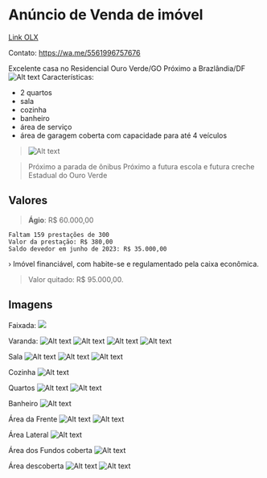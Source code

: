 # Anúncio de Venda de imóvel

[Link OLX](https://df.olx.com.br/distrito-federal-e-regiao/imoveis/casa-no-residencial-ouro-verde-com-2-quartos-garagem-coberta-1195182449?)

Contato: https://wa.me/5561996757676

Excelente casa no Residencial Ouro Verde/GO
Próximo a Brazlândia/DF
![Alt text](Fotos/Localiza%C3%A7%C3%A3o.png)
Características:

- 2 quartos
- sala
- cozinha
- banheiro
- área de serviço
- área de garagem coberta com capacidade para até 4 veículos

> ![Alt text](Fotos/Planta.png)

> Próximo a parada de ônibus
> Próximo a futura escola e futura creche Estadual do Ouro Verde

## Valores

> **Ágio**: R$ 60.000,00
```
Faltam 159 prestações de 300 
Valor da prestação: R$ 380,00
Saldo devedor em junho de 2023: R$ 35.000,00
```
› Imóvel financiável, com habite-se e regulamentado pela caixa econômica.

> Valor quitado: R$ 95.000,00.

## Imagens

Faixada:
![](Fotos/rua.png)

Varanda:
![Alt text](Fotos/varanda.jpeg)
![Alt text](Fotos/varanda1.png)
![Alt text](Fotos/varanda2.jpeg)
![Alt text](Fotos/area%20da%20frente.jpg)

Sala
![Alt text](Fotos/sala.jpeg)
![Alt text](Fotos/sala.jpg)
![Alt text](Fotos/sala2.jpeg)

Cozinha
![Alt text](Fotos/cozinha.jpg)

Quartos
![Alt text](Fotos/quarto.jpg)
![Alt text](Fotos/quarto1.jpeg)

Banheiro
![Alt text](Fotos/banheiro.jpeg)

Área da Frente
![Alt text](Fotos/area%20da%20frente%202.jpg)
![Alt text](Fotos/garagem%20da%20frente.jpeg)

Área Lateral
![Alt text](Fotos/Area%20lateral.jpg)

Área dos Fundos coberta
![Alt text](Fotos/area%20dos%20fundos%202.jpg)

Área descoberta
![Alt text](Fotos/fundos.jpg)
![Alt text](Fotos/fundos2.jpg)
